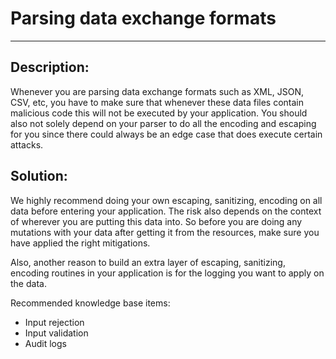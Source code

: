 # Parsing data exchange formats
-------

## Description:

Whenever you are parsing data exchange formats such as XML, JSON, CSV, etc, you
have to make sure that whenever these data files contain malicious code this will not be
executed by your application. You should also not solely depend on your parser to do all
the encoding and escaping for you since there could always be an edge case that does
execute certain attacks.

## Solution:

We highly recommend doing your own escaping, sanitizing, encoding on all data before entering your application. The risk also depends on the context of wherever you are putting this data into. So before you are doing any mutations with your data after getting it from the resources, make sure you have applied the right mitigations.

Also, another reason to build an extra layer of escaping, sanitizing, encoding routines in your application is for the logging you want to apply on the data.


Recommended knowledge base items:

- Input rejection
- Input validation
- Audit logs

